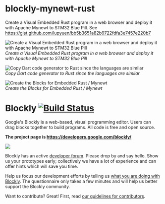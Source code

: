 # blockly-mynewt-rust

Create a Visual Embedded Rust program in a web browser and deploy it with Apache Mynewt to STM32 Blue Pill. See https://gist.github.com/lupyuen/bb5b3651a82b9722fdfa3e7457e220b7

![Create a Visual Embedded Rust program in a web browser and deploy it with Apache Mynewt to STM32 Blue Pill](https://github.com/lupyuen/blockly-mynewt-rust/raw/master/images/visual-rust.png "Create a Visual Embedded Rust program in a web browser and deploy it with Apache Mynewt to STM32 Blue Pill") <br>
_Create a Visual Embedded Rust program in a web browser and deploy it with Apache Mynewt to STM32 Blue Pill_

![Copy Dart code generator to Rust since the languages are similar](https://github.com/lupyuen/blockly-mynewt-rust/raw/master/images/dart-to-rust.png "Copy Dart code generator to Rust since the languages are similar") <br>
_Copy Dart code generator to Rust since the languages are similar_

![Create the Blocks for Embedded Rust / Mynewt](https://github.com/lupyuen/blockly-mynewt-rust/raw/master/images/create-blocks.png "Create the Blocks for Embedded Rust / Mynewt") <br>
_Create the Blocks for Embedded Rust / Mynewt_

# Blockly [![Build Status]( https://travis-ci.org/google/blockly.svg?branch=master)](https://travis-ci.org/google/blockly)


Google's Blockly is a web-based, visual programming editor.  Users can drag
blocks together to build programs.  All code is free and open source.

**The project page is https://developers.google.com/blockly/**

![](https://developers.google.com/blockly/images/sample.png)

Blockly has an active [developer forum](https://groups.google.com/forum/#!forum/blockly). Please drop by and say hello. Show us your prototypes early; collectively we have a lot of experience and can offer hints which will save you time.

Help us focus our development efforts by telling us [what you are doing with
Blockly](https://developers.google.com/blockly/registration). The questionnaire only takes
a few minutes and will help us better support the Blockly community.

Want to contribute? Great! First, read [our guidelines for contributors](https://developers.google.com/blockly/guides/modify/contributing).
